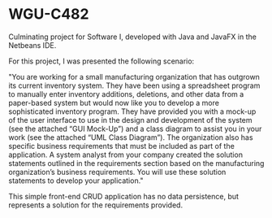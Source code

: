 # WGU-C482
Culminating project for Software I, developed with Java and JavaFX in the Netbeans IDE.

For this project, I was presented the following scenario:

"You are working for a small manufacturing organization that has outgrown its current inventory system. They have been using a spreadsheet program to manually enter inventory additions, deletions, and other data from a paper-based system but would now like you to develop a more sophisticated inventory program.
They have provided you with a mock-up of the user interface to use in the design and development of the system (see the attached “GUI Mock-Up”) and a class diagram to assist you in your work (see the attached “UML Class Diagram”). The organization also has specific business requirements that must be included as part of the application. A system analyst from your company created the solution statements outlined in the requirements section based on the manufacturing organization’s business requirements. You will use these solution statements to develop your application."

This simple front-end CRUD application has no data persistence, but represents a solution for the requirements provided.
